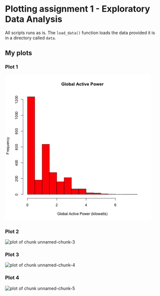 # Plotting assignment 1 - Exploratory Data Analysis
All scripts runs as is. The `load_data()` function loads the data provided it is in a directory called `data`.

## My plots

### Plot 1


![plot1](plot1.png)


### Plot 2

![plot of chunk unnamed-chunk-3](figure/unnamed-chunk-3.png)


### Plot 3

![plot of chunk unnamed-chunk-4](figure/unnamed-chunk-4.png)


### Plot 4

![plot of chunk unnamed-chunk-5](figure/unnamed-chunk-5.png)

